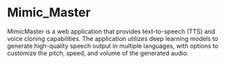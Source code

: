 # Mimic_Master
MimicMaster is a web application that provides text-to-speech (TTS) and voice cloning capabilities. The application utilizes deep learning models to generate high-quality speech output in multiple languages, with options to customize the pitch, speed, and volume of the generated audio. 
